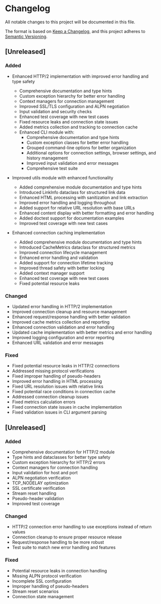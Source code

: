 # Changelog

All notable changes to this project will be documented in this file.

The format is based on [Keep a Changelog](https://keepachangelog.com/en/1.0.0/),
and this project adheres to [Semantic Versioning](https://semver.org/spec/v2.0.0.html).

## [Unreleased]

### Added
- Enhanced HTTP/2 implementation with improved error handling and type safety
  - Comprehensive documentation and type hints
  - Custom exception hierarchy for better error handling
  - Context managers for connection management
  - Improved SSL/TLS configuration and ALPN negotiation
  - Input validation and security checks
  - Enhanced test coverage with new test cases
  - Fixed resource leaks and connection state issues
  - Added metrics collection and tracking to connection cache
  - Enhanced CLI module with:
    - Comprehensive documentation and type hints
    - Custom exception classes for better error handling
    - Grouped command-line options for better organization
    - Additional options for connection settings, browser settings, and history management
    - Improved input validation and error messages
    - Comprehensive test suite

- Improved utils module with enhanced functionality
  - Added comprehensive module documentation and type hints
  - Introduced LinkInfo dataclass for structured link data
  - Enhanced HTML processing with sanitization and link extraction
  - Improved error handling and logging throughout
  - Added support for relative URL resolution with base URLs
  - Enhanced content display with better formatting and error handling
  - Added doctest support for documentation examples
  - Improved test coverage with new test cases

- Enhanced connection caching implementation
  - Added comprehensive module documentation and type hints
  - Introduced CacheMetrics dataclass for structured metrics
  - Improved connection lifecycle management
  - Enhanced error handling and validation
  - Added support for connection lifetime tracking
  - Improved thread safety with better locking
  - Added context manager support
  - Enhanced test coverage with new test cases
  - Fixed potential resource leaks

### Changed
- Updated error handling in HTTP/2 implementation
- Improved connection cleanup and resource management
- Enhanced request/response handling with better validation
- Improved cache metrics collection and reporting
- Enhanced connection validation and error handling
- Updated cache implementation with better metrics and error handling
- Improved logging configuration and error reporting
- Enhanced URL validation and error messages

### Fixed
- Fixed potential resource leaks in HTTP/2 connections
- Addressed missing protocol verifications
- Fixed improper handling of pseudo-headers
- Improved error handling in HTML processing
- Fixed URL resolution issues with relative links
- Fixed potential race conditions in connection cache
- Addressed connection cleanup issues
- Fixed metrics calculation errors
- Fixed connection state issues in cache implementation
- Fixed validation issues in CLI argument parsing

## [Unreleased]

### Added
- Comprehensive documentation for HTTP/2 module
- Type hints and dataclasses for better type safety
- Custom exception hierarchy for HTTP/2 errors
- Context managers for connection handling
- Input validation for host and port
- ALPN negotiation verification
- TCP_NODELAY optimization
- SSL certificate verification
- Stream reset handling
- Pseudo-header validation
- Improved test coverage

### Changed
- HTTP/2 connection error handling to use exceptions instead of return values
- Connection cleanup to ensure proper resource release
- Request/response handling to be more robust
- Test suite to match new error handling and features

### Fixed
- Potential resource leaks in connection handling
- Missing ALPN protocol verification
- Incomplete SSL configuration
- Improper handling of pseudo-headers
- Stream reset scenarios
- Connection state management 